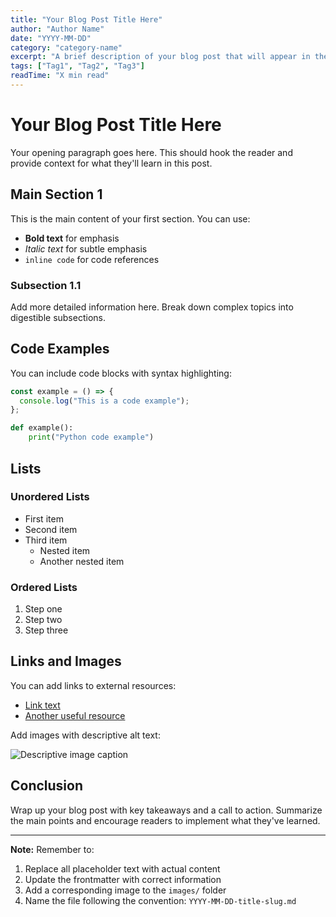 ```yaml
---
title: "Your Blog Post Title Here"
author: "Author Name"
date: "YYYY-MM-DD"
category: "category-name"
excerpt: "A brief description of your blog post that will appear in the blog listing. Keep it concise and engaging."
tags: ["Tag1", "Tag2", "Tag3"]
readTime: "X min read"
---
```


# Your Blog Post Title Here

Your opening paragraph goes here. This should hook the reader and provide context for what they'll learn in this post.

## Main Section 1

This is the main content of your first section. You can use:

- **Bold text** for emphasis
- *Italic text* for subtle emphasis
- `inline code` for code references

### Subsection 1.1

Add more detailed information here. Break down complex topics into digestible subsections.

## Code Examples

You can include code blocks with syntax highlighting:

```javascript
const example = () => {
  console.log("This is a code example");
};
```

```python
def example():
    print("Python code example")
```

## Lists

### Unordered Lists

- First item
- Second item
- Third item
  - Nested item
  - Another nested item

### Ordered Lists

1. Step one
2. Step two
3. Step three

## Links and Images

You can add links to external resources:
- [Link text](https://example.com)
- [Another useful resource](https://example.org)

Add images with descriptive alt text:

![Descriptive image caption](../images/your-image-name.jpg)

## Conclusion

Wrap up your blog post with key takeaways and a call to action. Summarize the main points and encourage readers to implement what they've learned.

---

**Note:** Remember to:
1. Replace all placeholder text with actual content
2. Update the frontmatter with correct information
3. Add a corresponding image to the `images/` folder
4. Name the file following the convention: `YYYY-MM-DD-title-slug.md`

